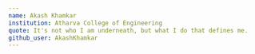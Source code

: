```yaml
---
name: Akash Khamkar  
institution: Atharva College of Engineering 
quote: It's not who I am underneath, but what I do that defines me.
github_user: AkashKhamkar
---
```

